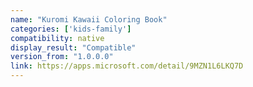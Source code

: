 ```yaml
---
name: "Kuromi Kawaii Coloring Book"
categories: ['kids-family']
compatibility: native
display_result: "Compatible"
version_from: "1.0.0.0"
link: https://apps.microsoft.com/detail/9MZN1L6LKQ7D
---
```

